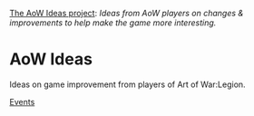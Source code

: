 [The AoW Ideas project](https://github.com/nefarious-kitsune/aow.ideas):
*Ideas from AoW players on changes & improvements to help make the game more interesting.*

# AoW Ideas

Ideas on game improvement from players of Art of War:Legion.

[Events](events/)
